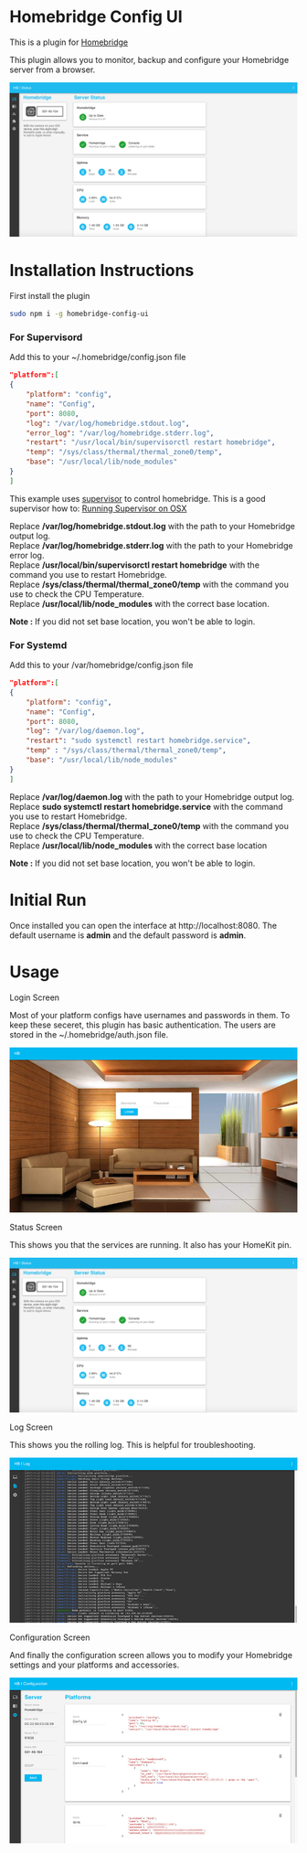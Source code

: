 # Homebridge Config UI

This is a plugin for [Homebridge](https://github.com/nfarina/homebridge)

This plugin allows you to monitor, backup and configure your Homebridge server from a browser.

![Status](status.png)

# Installation Instructions

First install the plugin
```Bash
sudo npm i -g homebridge-config-ui
```

### For Supervisord

Add this to your ~/.homebridge/config.json file
```JSON
"platform":[
{
    "platform": "config",
    "name": "Config",
    "port": 8080,
    "log": "/var/log/homebridge.stdout.log",
    "error_log": "/var/log/homebridge.stderr.log",
    "restart": "/usr/local/bin/supervisorctl restart homebridge",
    "temp": "/sys/class/thermal/thermal_zone0/temp",
    "base": "/usr/local/lib/node_modules"
}
]
```

This example uses [supervisor](http://supervisord.org/) to control homebridge. This is a good supervisor how to: [Running Supervisor on OSX](https://nicksergeant.com/running-supervisor-on-os-x/)

Replace <b>/var/log/homebridge.stdout.log</b> with the path to your Homebridge output log.<br />
Replace <b>/var/log/homebridge.stderr.log</b> with the path to your Homebridge error log.<br />
Replace <b>/usr/local/bin/supervisorctl restart homebridge</b> with the command you use to restart Homebridge.<br />
Replace <b>/sys/class/thermal/thermal_zone0/temp</b> with the command you use to check the CPU Temperature.<br />
Replace <b>/usr/local/lib/node_modules</b> with the correct base location. 

<b>Note :</b> If you did not set base location, you won't be able to login.

### For Systemd

Add this to your /var/homebridge/config.json file
```JSON
"platform":[
{
    "platform": "config",
    "name": "Config",
    "port": 8080,
    "log": "/var/log/daemon.log",
    "restart": "sudo systemctl restart homebridge.service",
    "temp" : "/sys/class/thermal/thermal_zone0/temp",
    "base": "/usr/local/lib/node_modules"
}
]
```

Replace <b>/var/log/daemon.log</b> with the path to your Homebridge output log.<br />
Replace <b>sudo systemctl restart homebridge.service</b> with the command you use to restart Homebridge.<br />
Replace <b>/sys/class/thermal/thermal_zone0/temp</b> with the command you use to check the CPU Temperature.<br />
Replace <b>/usr/local/lib/node_modules</b> with the correct base location

<b>Note :</b> If you did not set base location, you won't be able to login.

# Initial Run

Once installed you can open the interface at http://localhost:8080. The default username is <b>admin</b> and the default password is <b>admin</b>.

# Usage

Login Screen

Most of your platform configs have usernames and passwords in them. To keep these seceret, this plugin has basic authentication. The users are stored in the ~/.homebridge/auth.json file.

![Login](login.png)

Status Screen

This shows you that the services are running. It also has your HomeKit pin.

![Status](status.png)

Log Screen

This shows you the rolling log. This is helpful for troubleshooting.

![Log](log.png)

Configuration Screen

And finally the configuration screen allows you to modify your Homebridge settings and your platforms and accessories.

![Config](config.png)
